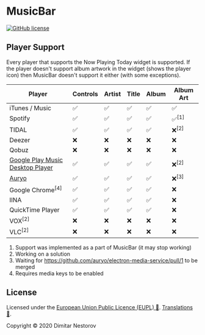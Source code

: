 # MusicBar

[![GitHub license](https://img.shields.io/badge/license-EUPL-blue.svg)](https://raw.githubusercontent.com/dimitarnestorov/MusicBar/master/LICENSE)

## Player Support

Every player that supports the Now Playing Today widget is supported. If the player doesn't support album artwork in the widget (shows the player icon) then MusicBar doesn't support it either (with some exceptions).

|Player|Controls|Artist|Title|Album|Album Art|
|-|-|-|-|-|-|
|iTunes / Music|✅|✅|✅|✅|✅|
|Spotify|✅|✅|✅|✅|✅<sup>\[1\]</sup>|
|TIDAL|✅|✅|✅|✅|❌<sup>\[2\]</sup>|
|Deezer|❌|❌|❌|❌|❌|
|Qobuz|❌|❌|❌|❌|❌|
|[Google Play Music Desktop Player](https://www.googleplaymusicdesktopplayer.com/)|✅|✅|✅|✅|❌<sup>\[2\]</sup>|
|[Auryo](https://auryo.com/)|✅|✅|✅|✅|❌<sup>\[3\]</sup>|
|Google Chrome<sup>\[4\]</sup>|✅|✅|✅|✅|❌|
|IINA|✅|✅|✅|✅|❌|
|QuickTime Player|✅|✅|✅|✅|❌|
|VOX<sup>\[2\]</sup>|❌|❌|❌|❌|❌|
|VLC<sup>\[2\]</sup>|❌|❌|❌|❌|❌|

1. Support was implemented as a part of MusicBar (it may stop working)
1. Working on a solution
1. Waiting for https://github.com/auryo/electron-media-service/pull/1 to be merged
1. Requires media keys to be enabled

## License

Licensed under the [European Union Public Licence (EUPL) 🔗](https://choosealicense.com/licenses/eupl-1.2/#). [Translations 🔗](https://joinup.ec.europa.eu/collection/eupl/eupl-text-eupl-12).

Copyright © 2020 Dimitar Nestorov
